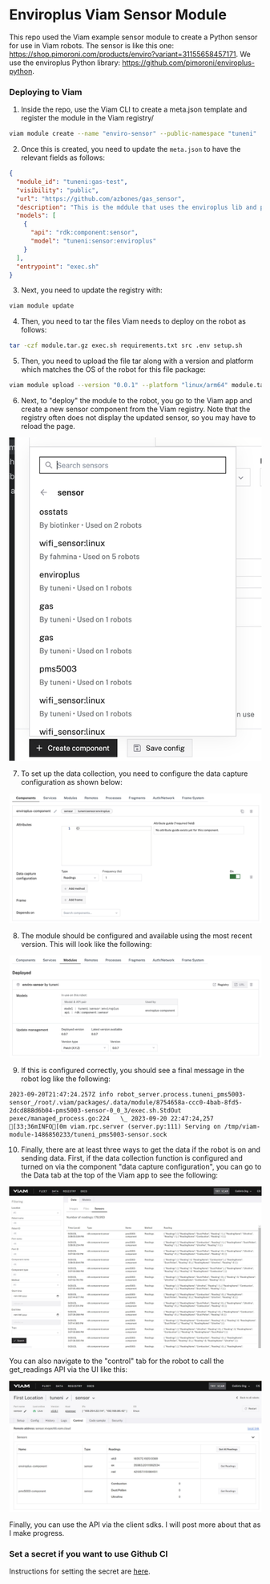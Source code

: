 # Enviroplus Viam Sensor Module

This repo used the Viam example sensor module to create a Python sensor for use in Viam robots. The sensor is like this one: https://shop.pimoroni.com/products/enviro?variant=31155658457171. We use the enviroplus Python library: https://github.com/pimoroni/enviroplus-python.


### Deploying to Viam

1. Inside the repo, use the Viam CLI to create a meta.json template and register the module in the Viam registry/

```bash
viam module create --name "enviro-sensor" --public-namespace "tuneni"
```
2. Once this is created, you need to update the `meta.json` to have the relevant fields as follows:
```json
{
  "module_id": "tuneni:gas-test",
  "visibility": "public",
  "url": "https://github.com/azbones/gas_sensor",
  "description": "This is the mddule that uses the enviroplus lib and pi hat to collect gas readings.",
  "models": [
    {
      "api": "rdk:component:sensor",
      "model": "tuneni:sensor:enviroplus"
    }
  ],
  "entrypoint": "exec.sh"
}
```
3. Next, you need to update the registry with:
```bash
viam module update
```
4. Then, you need to tar the files Viam needs to deploy on the robot as follows:
```bash
tar -czf module.tar.gz exec.sh requirements.txt src .env setup.sh
```
5. Then, you need to upload the file tar along with a version and platform which matches the OS of the robot for this file package:
```bash
viam module upload --version "0.0.1" --platform "linux/arm64" module.tar.gz
```
6. Next, to "deploy" the module to the robot, you go to the Viam app and create a new sensor component from the Viam registry. Note that the registry often does not display the updated sensor, so you may have to reload the page.


![create component](./images/create_component.png)

7. To set up the data collection, you need to configure the data capture configuration as shown below:


![configure data capture](./images/component_attributes.png)

8. The module should be configured and available using the most recent version. This will look like the following:


![module](./images/module.png)

9. If this is configured correctly, you should see a final message in the robot log like the following:

```
2023-09-20T21:47:24.257Z info robot_server.process.tuneni_pms5003-sensor_/root/.viam/packages/.data/module/8754658a-ccc0-4bab-8fd5-2dcd888d6b04-pms5003-sensor-0_0_3/exec.sh.StdOut   pexec/managed_process.go:224   \_ 2023-09-20 22:47:24,257 [33;36mINFO[0m viam.rpc.server (server.py:111) Serving on /tmp/viam-module-1486850233/tuneni_pms5003-sensor.sock 
```

10. Finally, there are at least three ways to get the data if the robot is on and sending data. First, if the data collection function is configured and turned on via the component "data capture configuration", you can go to the Data tab at the top of the Viam app to see the following:

![data tab](./images/data_tab.JPG)

You can also navigate to the "control" tab for the robot to call the get_readings API via the UI like this:

![control tab](./images/control_tab.JPG)

Finally, you can use the API via the client sdks. I will post more about that as I make progress.

### Set a secret if you want to use Github CI

Instructions for setting the secret are [here](https://github.com/viamrobotics/upload-module#setting-cli-config-secret).

